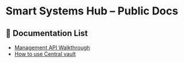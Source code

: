# Smart Systems Hub – Public Docs

## 📘 Documentation List

- [Management API Walkthrough](Management-API-Overview.md)
- [How to use Central vault](How-to-use-central-vault.md)
